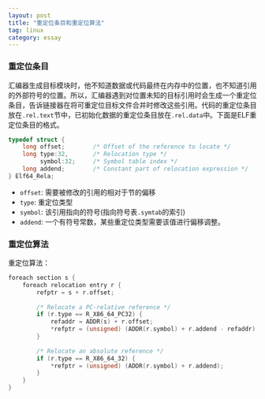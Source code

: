 ```yaml
---
layout: post
title: "重定位条目和重定位算法"
tag: linux
category: essay
---
```


### 重定位条目

汇编器生成目标模块时，他不知道数据或代码最终在内存中的位置，也不知道引用的外部符号的位置。所以，汇编器遇到对位置未知的目标引用时会生成一个重定位条目，告诉链接器在将可重定位目标文件合并时修改这些引用。代码的重定位条目放在`.rel.text`节中，已初始化数据的重定位条目放在`.rel.data`中。下面是ELF重定位条目的格式。

```c
typedef struct {
    long offset;		/* Offset of the reference to locate */
    long type:32,		/* Relocation type */
    	 symbol:32;		/* Symbol table index */
    long addend;		/* Constant part of relocation expression */
} Elf64_Rela;
```

- `offset`: 需要被修改的引用的相对于节的偏移
- `type`: 重定位类型
- `symbol`: 该引用指向的符号(指向符号表`.symtab`的索引)
- `addend`:  一个有符号常数，某些重定位类型需要该值进行偏移调整。

### 重定位算法

重定位算法：

```c
foreach section s {
    foreach relocation entry r {
        refptr = s + r.offset;
            
        /* Relocate a PC-relative reference */
        if (r.type == R_X86_64_PC32) {
            refaddr = ADDR(s) + r.offset;
            *refptr = (unsigned) (ADDR(r.symbol) + r.addend - refaddr);
        }
        
        /* Relocate an absolute reference */
        if (r.type == R_X86_64_32) {
            *refptr = (unsigned) (ADDR(r.symbol) + r.addend);
        }
    }
}
```

